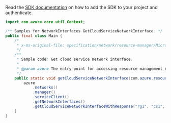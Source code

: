 Read the [SDK documentation](https://github.com/Azure/azure-sdk-for-java/blob/azure-resourcemanager_2.12.0/sdk/resourcemanager/azure-resourcemanager/README.md) on how to add the SDK to your project and authenticate.

```java
import com.azure.core.util.Context;

/** Samples for NetworkInterfaces GetCloudServiceNetworkInterface. */
public final class Main {
    /*
     * x-ms-original-file: specification/network/resource-manager/Microsoft.Network/stable/2021-05-01/examples/CloudServiceNetworkInterfaceGet.json
     */
    /**
     * Sample code: Get cloud service network interface.
     *
     * @param azure The entry point for accessing resource management APIs in Azure.
     */
    public static void getCloudServiceNetworkInterface(com.azure.resourcemanager.AzureResourceManager azure) {
        azure
            .networks()
            .manager()
            .serviceClient()
            .getNetworkInterfaces()
            .getCloudServiceNetworkInterfaceWithResponse("rg1", "cs1", "TestVMRole_IN_0", "nic1", null, Context.NONE);
    }
}
```
